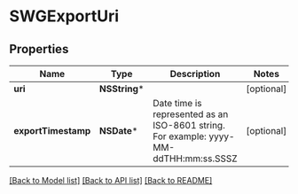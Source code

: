 # SWGExportUri

## Properties
Name | Type | Description | Notes
------------ | ------------- | ------------- | -------------
**uri** | **NSString*** |  | [optional] 
**exportTimestamp** | **NSDate*** | Date time is represented as an ISO-8601 string. For example: yyyy-MM-ddTHH:mm:ss.SSSZ | [optional] 

[[Back to Model list]](../README.md#documentation-for-models) [[Back to API list]](../README.md#documentation-for-api-endpoints) [[Back to README]](../README.md)


